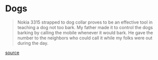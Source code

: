 # Dogs #

> Nokia 3315 strapped to dog collar proves to be an effective tool in teaching a dog not too bark. My father made it to control the dogs barking by calling the mobile whenever it would bark. He gave the number to the neighbors who could call it while my folks were out during the day.

[source](http://www.reddit.com/r/technology/comments/vsenn/nokia_3315_strapped_to_dog_collar_proves_to_be_an/)